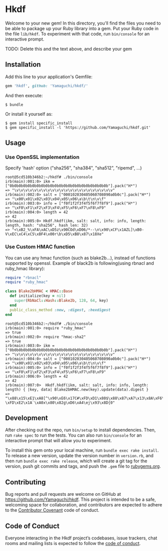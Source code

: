 # Hkdf

Welcome to your new gem! In this directory, you'll find the files you need to be able to package up your Ruby library into a gem. Put your Ruby code in the file `lib/hkdf`. To experiment with that code, run `bin/console` for an interactive prompt.

TODO: Delete this and the text above, and describe your gem

## Installation

Add this line to your application's Gemfile:

```ruby
gem 'hkdf', github: 'Yamaguchi/hkdf/'
```

And then execute:

    $ bundle

Or install it yourself as:

    $ gem install specific_install
    $ gem specific_install -l 'https://github.com/Yamaguchi/hkdf.git'

## Usage

### Use OpenSSL implementation

Specify 'hash' option ("sha256", "sha384", "sha512", "ripemd", ...)

    root@5cd510b346b2:~/hkdf# ./bin/console
    irb(main):001:0> ikm = ["0b0b0b0b0b0b0b0b0b0b0b0b0b0b0b0b0b0b0b0b0b0b"].pack("H*")
    => "\v\v\v\v\v\v\v\v\v\v\v\v\v\v\v\v\v\v\v\v\v\v"
    irb(main):002:0> salt = ["000102030405060708090a0b0c"].pack("H*")
    => "\x00\x01\x02\x03\x04\x05\x06\a\b\t\n\v\f"
    irb(main):003:0> info = ["f0f1f2f3f4f5f6f7f8f9"].pack("H*")
    => "\xF0\xF1\xF2\xF3\xF4\xF5\xF6\xF7\xF8\xF9"
    irb(main):004:0> length = 42
    => 42
    irb(main):005:0> Hkdf.hkdf(ikm, salt: salt, info: info, length: length, hash: "sha256", hash_len: 32)
    => "<\xB2_%\xFA\xAC\xD5z\x90COd\xD06/*--\n\x90\xCF\x1AZL]\xB0-V\xEC\xC4\xC5\xBF4\x00r\b\xD5\xB8\x87\x18Xe"

### Use Custom HMAC function

You can use any hmac function (such as blake2b...), instead of functions supported by openssl.
Example of black2b is following(using rbnacl and ruby_hmac library):

```ruby
require "rbnacl"
require "ruby_hmac"

class Blake2bHMAC < HMAC::Base
  def initialize(key = nil)
    super(RbNaCl::Hash::Blake2b, 128, 64, key)
  end
  public_class_method :new, :digest, :hexdigest
end
```

    root@5cd510b346b2:~/hkdf# ./bin/console
    irb(main):001:0> require "ruby_hmac"
    => true
    irb(main):002:0> require "hmac-sha2"
    => true
    irb(main):003:0> ikm = ["0b0b0b0b0b0b0b0b0b0b0b0b0b0b0b0b0b0b0b0b0b0b"].pack("H*")
    => "\v\v\v\v\v\v\v\v\v\v\v\v\v\v\v\v\v\v\v\v\v\v"
    irb(main):004:0> salt = ["000102030405060708090a0b0c"].pack("H*")
    => "\x00\x01\x02\x03\x04\x05\x06\a\b\t\n\v\f"
    irb(main):005:0> info = ["f0f1f2f3f4f5f6f7f8f9"].pack("H*")
    => "\xF0\xF1\xF2\xF3\xF4\xF5\xF6\xF7\xF8\xF9"
    irb(main):006:0> length = 42
    => 42
    irb(main):007:0>  Hkdf.hkdf(ikm, salt: salt, info: info, length: length) { |key, data| Blake2bHMAC.new(key).update(data).digest }
    => "\x88\x15\xE1\xA8[^\x90\xE6\x17C#\xFD\xD1\x80$\x88\x87\xA7\x13\x8A\xF6\xDC\\\x83 \xFD\xE2\x1A`\xA0x\x80\x82g\xD6\xA4\ej\x93\x8D{0"

## Development

After checking out the repo, run `bin/setup` to install dependencies. Then, run `rake spec` to run the tests. You can also run `bin/console` for an interactive prompt that will allow you to experiment.

To install this gem onto your local machine, run `bundle exec rake install`. To release a new version, update the version number in `version.rb`, and then run `bundle exec rake release`, which will create a git tag for the version, push git commits and tags, and push the `.gem` file to [rubygems.org](https://rubygems.org).

## Contributing

Bug reports and pull requests are welcome on GitHub at https://github.com/Yamaguchi/hkdf. This project is intended to be a safe, welcoming space for collaboration, and contributors are expected to adhere to the [Contributor Covenant](http://contributor-covenant.org) code of conduct.

## Code of Conduct

Everyone interacting in the Hkdf project’s codebases, issue trackers, chat rooms and mailing lists is expected to follow the [code of conduct](https://github.com/Yamaguchi/hkdf/blob/master/CODE_OF_CONDUCT.md).
